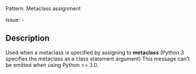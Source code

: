 Pattern: Metaclass assignment

Issue: -

## Description

Used when a metaclass is specified by assigning to __metaclass__ (Python 3 specifies the metaclass as a class statement argument) This message can't be emitted when using Python >= 3.0.
